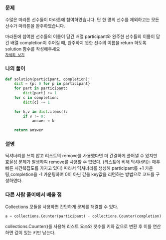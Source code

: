 ### 문제
수많은 마라톤 선수들이 마라톤에 참여하였습니다. 단 한 명의 선수를 제외하고는 모든 선수가 마라톤을 완주하였습니다.  

마라톤에 참여한 선수들의 이름이 담긴 배열 participant와 완주한 선수들의 이름이 담긴 배열 completion이 주어질 때, 완주하지 못한 선수의 이름을 return 하도록 solution 함수를 작성해주세요  
[`자세히 보기`](https://programmers.co.kr/learn/courses/30/lessons/42576)

### 나의 풀이
```python
def solution(participant, completion):
    dict = {p: 0 for p in participant}
    for part in participant:
        dict[part] += 1
    for c in completion:
        dict[c] -= 1
        
    for k,v in dict.items():
        if v != 0:
            answer = k
    
    return answer
```

### 설명
딕셔너리를 쓰지 않고 리스트의 remove를 사용했다면 더 간결하게 풀어낼 수 있지만 효율성 문제가 발생하여 remove를 사용할 수 없었다. (리스트에 비해 딕셔너리는 매우 빠른 시간복잡도를 가지고 있다) 따라서 딕셔너리를 생성해 participant를 +1 카운팅,completion을 -1 카운팅하여 0이 아닌 값을 key값을 리턴하는 방법으로 코드를 구성하였다.

### 다른 사람 풀이에서 배울 점
Collections 모듈을 사용하면 간단하게 문제를 해결할 수 있다.
```python
a = collections.Counter(participant) - collections.Counter(completion)
```
collections.Counter()를 사용해 리스트 요소와 갯수를 키와 값으로 변환 후 이를 연산하면 값이 있는 키만 남는다. 